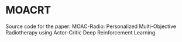# MOACRT
Source code for the paper: MOAC-Radio: Personalized Multi-Objective Radiotherapy using Actor-Critic Deep Reinforcement Learning
